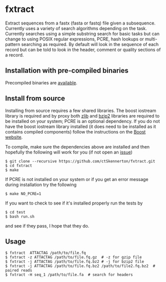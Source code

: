 fxtract
=======

Extract sequences from a fastx (fasta or fastq) file given a
subsequence. Currently uses a variety of search algorithms depending
on the task. Currently searches using a simple substring search for
basic tasks but can change to using POSIX regular expressions, PCRE,
hash lookups or multi-pattern searching as required. By default
will look in the sequence of each record but can be told to look
in the header, comment or quality sections of a record.

## Installation with pre-compiled binaries
Precompiled binaries are [available](https://github.com/ctSkennerton/fxtract/releases).

## Install from source
Installing from source requires a few shared libraries.
The boost iostream library is required and by proxy both [zlib](http://www.zlib.net/)
and [bzip2](http://www.bzip.org/)
libraries are required to be installed on your system; PCRE is an optional dependency.
If you do not have the boost iostream library installed (it does need to be
installed as it contains compiled components) follow the instructions on the
[Boost website](http://www.boost.org/doc/libs/1_55_0/libs/iostreams/doc/index.html).

To compile, make sure the dependencies above are installed and then
hopefully the following will work for you (if not open an
[issue](https://github.com/ctSkennerton/fxtract/issues))
```
$ git clone --recursive https://github.com/ctSkennerton/fxtract.git
$ cd fxtract
$ make
```
If PCRE is not installed on your system or if you get an error message during
installation try the following
```
$ make NO_PCRE=1
```
If you want to check to see if it's installed properly run the tests by
```
$ cd test
$ bash run.sh
```
and see if they pass, I hope that they do.


Usage
-----

```
$ fxtract  ATTACTAG /path/to/file.fq
$ fxtract -z ATTACTAG /path/to/file.fq.gz  # -z for gzip file
$ fxtract -j ATTACTAG /path/to/file.fq.bz2 # -j for bzip2 file
$ fxtract -j ATTACTAG /path/to/file.fq.bz2 /path/to/file2.fq.bz2  # paired reads
$ fxtract -H seq_1 /path/to/file.fa  # search for headers
```
